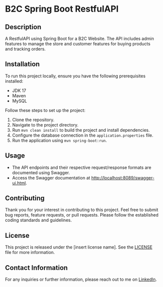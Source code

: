 # B2C Spring Boot RestfulAPI

## Description
A RestfulAPI using Spring Boot for a B2C Website. The API includes admin features to manage the store and customer features for buying products and tracking orders.

## Installation
To run this project locally, ensure you have the following prerequisites installed:
- JDK 17
- Maven
- MySQL

Follow these steps to set up the project:
1. Clone the repository.
2. Navigate to the project directory.
3. Run `mvn clean install` to build the project and install dependencies.
4. Configure the database connection in the `application.properties` file.
5. Run the application using `mvn spring-boot:run`.

## Usage
- The API endpoints and their respective request/response formats are documented using Swagger.
- Access the Swagger documentation at [http://localhost:8089/swagger-ui.html](http://localhost:8089/swagger-ui.html).

## Contributing
Thank you for your interest in contributing to this project. Feel free to submit bug reports, feature requests, or pull requests. Please follow the established coding standards and guidelines.

## License
This project is released under the [insert license name]. See the [LICENSE](LICENSE) file for more information.

## Contact Information
For any inquiries or further information, please reach out to me on [LinkedIn](https://www.linkedin.com/in/khanh-hoang-349b83265/).

